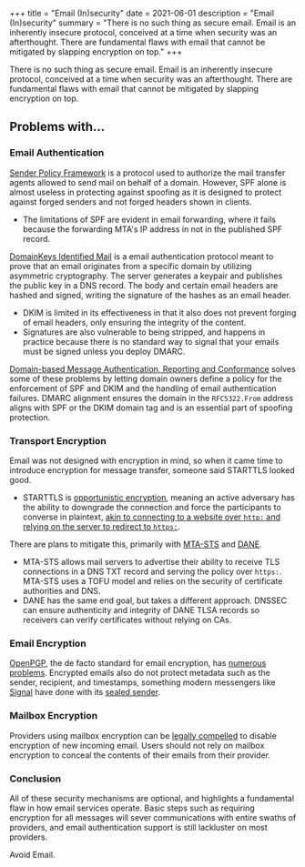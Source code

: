 +++
title = "Email (In)security"
date = 2021-06-01
description = "Email (In)security"
summary = "There is no such thing as secure email. Email is an inherently insecure protocol, conceived at a time when security was an afterthought. There are fundamental flaws with email that cannot be mitigated by slapping encryption on top."
+++

There is no such thing as secure email. Email is an inherently insecure protocol, conceived at a time when security was an afterthought. There are fundamental flaws with email that cannot be mitigated by slapping encryption on top.

## Problems with…

### Email Authentication

[Sender Policy Framework](https://tools.ietf.org/html/rfc7208) is a protocol used to authorize the mail transfer agents allowed to send mail on behalf of a domain. However, SPF alone is almost useless in protecting against spoofing as it is designed to protect against forged senders and not forged headers shown in clients.
* The limitations of SPF are evident in email forwarding, where it fails because the forwarding MTA's IP address in not in the published SPF record.

[DomainKeys Identified Mail](https://tools.ietf.org/html/rfc6376) is a email authentication protocol meant to prove that an email originates from a specific domain by utilizing asymmetric cryptography. The server generates a keypair and publishes the public key in a DNS record. The body and certain email headers are hashed and signed, writing the signature of the hashes as an email header.
* DKIM is limited in its effectiveness in that it also does not prevent forging of email headers, only ensuring the integrity of the content.
* Signatures are also vulnerable to being stripped, and happens in practice because there is no standard way to signal that your emails must be signed unless you deploy DMARC.

[Domain-based Message Authentication, Reporting and Conformance](https://tools.ietf.org/html/rfc7489) solves some of these problems by letting domain owners define a policy for the enforcement of SPF and DKIM and the handling of email authentication failures. DMARC alignment ensures the domain in the `RFC5322.From` address aligns with SPF or the DKIM domain tag and is an essential part of spoofing protection.

### Transport Encryption

Email was not designed with encryption in mind, so when it came time to introduce encryption for message transfer, someone said STARTTLS looked good.
* STARTTLS is [opportunistic encryption](https://blog.filippo.io/the-sad-state-of-smtp-encryption/), meaning an active adversary has the ability to downgrade the connection and force the participants to converse in plaintext, [akin to connecting to a website over `http:` and relying on the server to redirect to `https:`](https://youtube.com/watch?v=MFol6IMbZ7Y).

There are plans to mitigate this, primarily with [MTA-STS](https://tools.ietf.org/html/rfc8461) and [DANE](https://tools.ietf.org/html/rfc7672).
* MTA-STS allows mail servers to advertise their ability to receive TLS connections in a DNS TXT record and serving the policy over `https:`. MTA-STS uses a TOFU model and relies on the security of certificate authorities and DNS.
* DANE has the same end goal, but takes a different approach. DNSSEC can ensure authenticity and integrity of DANE TLSA records so receivers can verify certificates without relying on CAs.

### Email Encryption

[OpenPGP](https://tools.ietf.org/html/rfc4880), the de facto standard for email encryption, has [numerous problems](https://www.whonix.org/wiki/OpenPGP#Issues_with_PGP). Encrypted emails also do not protect metadata such as the sender, recipient, and timestamps, something modern messengers like [Signal](https://signal.org) have done with its [sealed sender](https://signal.org/blog/sealed-sender/).

### Mailbox Encryption

Providers using mailbox encryption can be [legally compelled](https://www.theregister.com/2020/12/08/tutanota_backdoor_court_order/) to disable encryption of new incoming email. Users should not rely on mailbox encryption to conceal the contents of their emails from their provider.

### Conclusion

All of these security mechanisms are optional, and highlights a fundamental flaw in how email services operate. Basic steps such as requiring encryption for all messages will sever communications with entire swaths of providers, and email authentication support is still lackluster on most providers.

Avoid Email.
